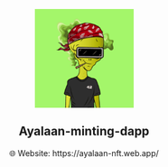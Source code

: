 <p align="center">
    <img align="center" src="/demo.gif" width="175"></img>
</p>

<h2 align="center">Ayalaan-minting-dapp</h1>

<div align="center">
    🌐 Website: https://ayalaan-nft.web.app/
</div>

>
